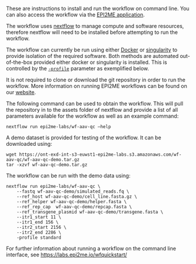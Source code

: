 <!---Nextflow text remains the same across workflows, update example cmd and demo data sections.--->

These are instructions to install and run the workflow on command line. You can also access the workflow via the [EPI2ME application](https://labs.epi2me.io/downloads/).  

The workflow uses [nextflow](https://www.nextflow.io/) to manage compute and software resources, therefore nextflow will need to be installed before attempting to run the workflow. 

The workflow can currently be run using either [Docker](https://www.docker.com/products/docker-desktop) or
[singularity](https://docs.sylabs.io/guides/3.0/user-guide/index.html) to provide isolation of 
the required software. Both methods are automated out-of-the-box provided 
either docker or singularity is installed. This is controlled by the [`-profile`](https://www.nextflow.io/docs/latest/config.html#config-profiles) parameter as exemplified below. 

It is not required to clone or download the git repository in order to run the workflow. 
More information on running EPI2ME workflows can be found on our [website](https://labs.epi2me.io/wfindex).

The following command can be used to obtain the workflow. This will pull the repository in to the assets folder of nextflow and provide a list of all parameters available for the workflow as well as an example command:

```
nextflow run epi2me-labs/wf-aav-qc –help 
```
A demo dataset is provided for testing of the workflow. It can be downloaded using: 
```
wget https://ont-exd-int-s3-euwst1-epi2me-labs.s3.amazonaws.com/wf-aav-qc/wf-aav-qc-demo.tar.gz
tar -xzvf wf-aav-qc-demo.tar.gz 
```
The workflow can be run with the demo data using: 
```
nextflow run epi2me-labs/wf-aav-qc \
    --fastq wf-aav-qc-demo/simulated_reads.fq \
    --ref_host wf-aav-qc-demo/cell_line.fasta.gz \
    --ref_helper wf-aav-qc-demo/helper.fasta \
    --ref_rep_cap  wf-aav-qc-demo/repcap.fasta \
    --ref_transgene_plasmid wf-aav-qc-demo/transgene.fasta \
    --itr1_start 11 \
    --itr1_end 156 \
    --itr2_start 2156 \
    --itr2_end 2286 \
    -profile standard
```
For further information about running a workflow on the command line interface, see https://labs.epi2me.io/wfquickstart/  